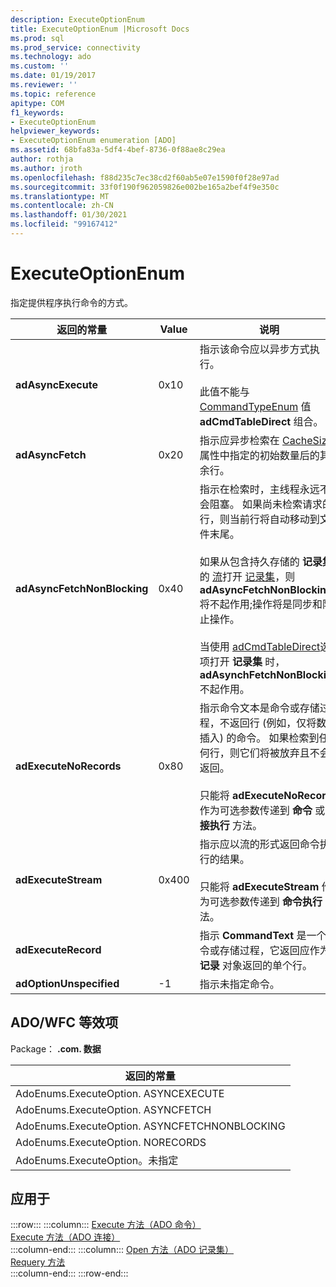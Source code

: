 ```yaml
---
description: ExecuteOptionEnum
title: ExecuteOptionEnum |Microsoft Docs
ms.prod: sql
ms.prod_service: connectivity
ms.technology: ado
ms.custom: ''
ms.date: 01/19/2017
ms.reviewer: ''
ms.topic: reference
apitype: COM
f1_keywords:
- ExecuteOptionEnum
helpviewer_keywords:
- ExecuteOptionEnum enumeration [ADO]
ms.assetid: 68bfa83a-5df4-4bef-8736-0f88ae8c29ea
author: rothja
ms.author: jroth
ms.openlocfilehash: f88d235c7ec38cd2f60ab5e07e1590f0f28e97ad
ms.sourcegitcommit: 33f0f190f962059826e002be165a2bef4f9e350c
ms.translationtype: MT
ms.contentlocale: zh-CN
ms.lasthandoff: 01/30/2021
ms.locfileid: "99167412"
---
```

# <a name="executeoptionenum"></a>ExecuteOptionEnum
指定提供程序执行命令的方式。  
  
|返回的常量|Value|说明|  
|--------------|-----------|-----------------|  
|**adAsyncExecute**|0x10|指示该命令应以异步方式执行。<br /><br /> 此值不能与 [CommandTypeEnum](../../../ado/reference/ado-api/commandtypeenum.md) 值 **adCmdTableDirect** 组合。|  
|**adAsyncFetch**|0x20|指示应异步检索在 [CacheSize](../../../ado/reference/ado-api/cachesize-property-ado.md) 属性中指定的初始数量后的其余行。|  
|**adAsyncFetchNonBlocking**|0x40|指示在检索时，主线程永远不会阻塞。 如果尚未检索请求的行，则当前行将自动移动到文件末尾。<br /><br /> 如果从包含持久存储的 **记录集** 的 [流](../../../ado/reference/ado-api/stream-object-ado.md)打开 [记录集](../../../ado/reference/ado-api/recordset-object-ado.md)，则 **adAsyncFetchNonBlocking** 将不起作用;操作将是同步和阻止操作。<br /><br /> 当使用 [adCmdTableDirect](../../../ado/reference/ado-api/commandtypeenum.md)选项打开 **记录集** 时， **adAsynchFetchNonBlocking** 不起作用。|  
|**adExecuteNoRecords**|0x80|指示命令文本是命令或存储过程，不返回行 (例如，仅将数据插入) 的命令。 如果检索到任何行，则它们将被放弃且不会返回。<br /><br /> 只能将 **adExecuteNoRecords** 作为可选参数传递到 **命令** 或 **连接执行** 方法。|  
|**adExecuteStream**|0x400|指示应以流的形式返回命令执行的结果。<br /><br /> 只能将 **adExecuteStream** 作为可选参数传递到 **命令执行** 方法。|  
|**adExecuteRecord**||指示 **CommandText** 是一个命令或存储过程，它返回应作为 **记录** 对象返回的单个行。|  
|**adOptionUnspecified**|-1|指示未指定命令。|  
  
## <a name="adowfc-equivalent"></a>ADO/WFC 等效项  
 Package： **.com. 数据**  
  
|返回的常量|  
|--------------|  
|AdoEnums.ExecuteOption. ASYNCEXECUTE|  
|AdoEnums.ExecuteOption. ASYNCFETCH|  
|AdoEnums.ExecuteOption. ASYNCFETCHNONBLOCKING|  
|AdoEnums.ExecuteOption. NORECORDS|  
|AdoEnums.ExecuteOption。未指定|  
  
## <a name="applies-to"></a>应用于  

:::row:::
    :::column:::
        [Execute 方法（ADO 命令）](../../../ado/reference/ado-api/execute-method-ado-command.md)  
        [Execute 方法（ADO 连接）](../../../ado/reference/ado-api/execute-method-ado-connection.md)  
    :::column-end:::
    :::column:::
        [Open 方法（ADO 记录集）](../../../ado/reference/ado-api/open-method-ado-recordset.md)  
        [Requery 方法](../../../ado/reference/ado-api/requery-method.md)  
    :::column-end:::
:::row-end:::
